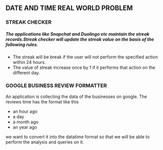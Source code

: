 ## DATE AND TIME REAL WORLD PROBLEM

### STREAK CHECKER

##### The applications like Snapchat and Duolingo etc maintain the streak records.Streak checker will update the streak value on the basis of the following rules. 
* The streak will be break if the user will not perform the specified action within 24 hours.
* The value of streak increase once by 1 if it performs that action on the different day.


### GOOGLE BUSINESS REVIEW FORMATTER

An application is collecting the data of the businesses on google. The reviews time has  the format like this
* an hour ago
* a day
* a month ago
* an year ago

we want to convert it into the datatime format so that we will be able to perform the analysis and queries on it.



